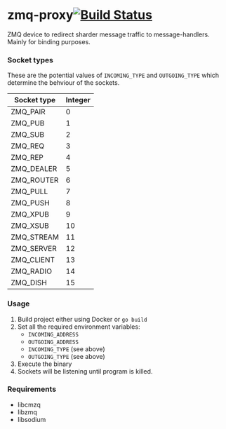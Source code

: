 # zmq-proxy[![Build Status](https://travis-ci.com/oxylbot/zmq-proxy.svg?branch=master)](https://travis-ci.com/oxylbot/zmq-proxy)
ZMQ device to redirect sharder message traffic to message-handlers. Mainly for binding purposes.


### Socket types

These are the potential values of `INCOMING_TYPE` and `OUTGOING_TYPE` which determine the behviour of the sockets.

| Socket type | Integer |
|-------------|---------|
| ZMQ_PAIR    | 0       |
| ZMQ_PUB     | 1       |
| ZMQ_SUB     | 2       |
| ZMQ_REQ     | 3       |
| ZMQ_REP     | 4       |
| ZMQ_DEALER  | 5       |
| ZMQ_ROUTER  | 6       |
| ZMQ_PULL    | 7       |
| ZMQ_PUSH    | 8       |
| ZMQ_XPUB    | 9       |
| ZMQ_XSUB    | 10      |
| ZMQ_STREAM  | 11      |
| ZMQ_SERVER  | 12      |
| ZMQ_CLIENT  | 13      |
| ZMQ_RADIO   | 14      |
| ZMQ_DISH    | 15      |

### Usage

1. Build project either using Docker or `go build`
2. Set all the required environment variables:
    - `INCOMING_ADDRESS`
    - `OUTGOING_ADDRESS`
    - `INCOMING_TYPE` (see above)
    - `OUTGOING_TYPE` (see above)
3. Execute the binary
4. Sockets will be listening until program is killed.

### Requirements
* libcmzq
* libzmq
* libsodium